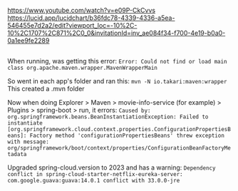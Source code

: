 https://www.youtube.com/watch?v=e09P-CkCvvs
https://lucid.app/lucidchart/b36fdc78-4339-4336-a5ea-546455e7d2a2/edit?viewport_loc=-10%2C-10%2C1707%2C871%2C0_0&invitationId=inv_ae084f34-f700-4e19-b0a0-0a1ee9fe2289
##
When running, was getting this error:
`Error: Could not find or load main class org.apache.maven.wrapper.MavenWrapperMain`

So went in each app's folder and ran this:
`mvn -N io.takari:maven:wrapper`
This created a .mvn folder


Now when doing Explorer > Maven > movie-info-service (for example) > Plugins > spring-boot > run, it errors:
`Caused by: org.springframework.beans.BeanInstantiationException: Failed to instantiate [org.springframework.cloud.context.properties.ConfigurationPropertiesBeans]: Factory method 'configurationPropertiesBeans' threw exception with message: org/springframework/boot/context/properties/ConfigurationBeanFactoryMetadata`

Upgraded spring-cloud.version to 2023 and has a warning:
`Dependency conflict in spring-cloud-starter-netflix-eureka-server: com.google.guava:guava:14.0.1 conflict with 33.0.0-jre`
##

